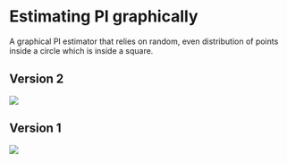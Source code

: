 # Estimating PI graphically

A graphical PI estimator that relies on random, even distribution of points inside a circle which is inside a square.

## Version 2

![](http://puu.sh/oDGtX/8a05bee9fe.png)

## Version 1

![](http://puu.sh/oxJ4v/d9908fa61a.png)
